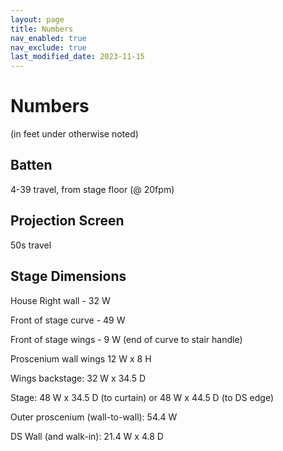 ```yaml
---
layout: page
title: Numbers
nav_enabled: true
nav_exclude: true
last_modified_date: 2023-11-15
---
```


# Numbers

(in feet under otherwise noted)

## Batten

4-39 travel, from stage floor (@ 20fpm)

## Projection Screen

50s travel

## Stage Dimensions

House Right wall - 32 W

Front of stage curve - 49 W

Front of stage wings - 9 W (end of curve to stair handle) 

Proscenium wall wings 12 W x 8 H

Wings backstage: 32 W x 34.5 D

Stage: 48 W x 34.5 D (to curtain) or 48 W x 44.5 D (to DS edge)

Outer proscenium (wall-to-wall): 54.4 W

DS Wall (and walk-in): 21.4 W x 4.8 D

<!-- EOF -->
